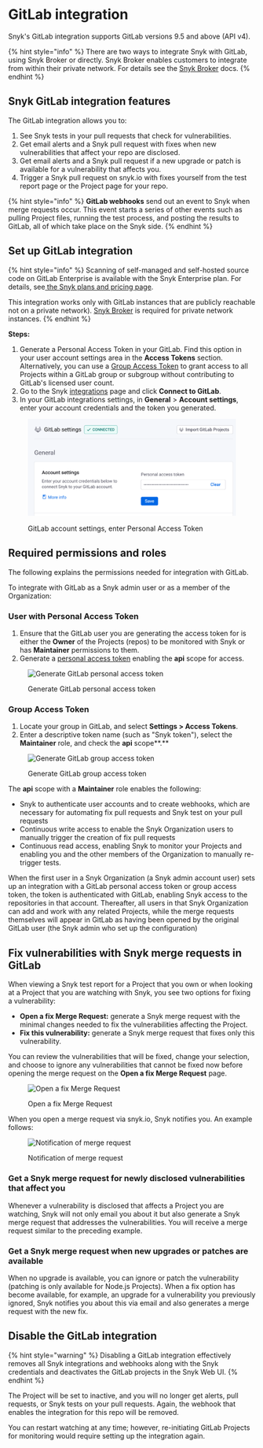 # GitLab integration

Snyk's GitLab integration supports GitLab versions 9.5 and above (API v4).

{% hint style="info" %}
There are two ways to integrate Snyk with GitLab, using Snyk Broker or directly. Snyk Broker enables customers to integrate from within their private network. For details see the [Snyk Broker](../../snyk-admin/snyk-broker/) docs.
{% endhint %}

## Snyk GitLab integration features

The GitLab integration allows you to:

1. See Snyk tests in your pull requests that check for vulnerabilities.
2. Get email alerts and a Snyk pull request with fixes when new vulnerabilities that affect your repo are disclosed.
3. Get email alerts and a Snyk pull request if a new upgrade or patch is available for a vulnerability that affects you.
4. Trigger a Snyk pull request on snyk.io with fixes yourself from the test report page or the Project page for your repo.

{% hint style="info" %}
**GitLab webhooks** send out an event to Snyk when merge requests occur. This event  starts a series of other events such as pulling Project files, running the test process, and posting the results to GitLab, all of which take place on the Snyk side.
{% endhint %}

## Set up GitLab integration

{% hint style="info" %}
Scanning of self-managed and self-hosted source code on GitLab Enterprise is available with the Snyk Enterprise plan. For details, see[ the Snyk plans and pricing page](https://snyk.io/plans).

This integration works only with GitLab instances that are publicly reachable not on a private network). [Snyk Broker](../../snyk-admin/snyk-broker/) is required for private network instances.
{% endhint %}

**Steps:**

1. Generate a Personal Access Token in your GitLab. Find this option in your user account settings area in the **Access Tokens** section. Alternatively, you can use a [Group Access Token](https://docs.gitlab.com/ee/user/group/settings/group\_access\_tokens.html) to grant access to all Projects within a GitLab group or subgroup without contributing to GitLab's licensed user count.
2. Go to the Snyk [integrations](https://app.snyk.io/integrations) page and click **Connect to GitLab**.
3. In your GitLab integrations settings, in **General** > **Account settings**, enter your account credentials and the token you generated.

<figure><img src="../../.gitbook/assets/Screenshot 2023-05-02 at 11.06.01.png" alt="GitLab account settings, enter Personal Access Token" width="563"><figcaption><p>GitLab account settings, enter Personal Access Token</p></figcaption></figure>

## Required permissions and roles

The following explains the permissions needed for integration with GitLab.

To integrate with GitLab as a Snyk admin user or as a member of the Organization:

### User with Personal Access Token

1. Ensure that the GitLab user you are generating the access token for is either the **Owner** of the Projects (repos) to be monitored with Snyk or has **Maintainer** permissions to them.
2. Generate a [personal access token](https://gitlab.com/-/profile/personal\_access\_tokens) enabling the **api** scope for access.

<figure><img src="../../.gitbook/assets/gitlab_token.png" alt="Generate GitLab personal access token"><figcaption><p>Generate GitLab personal access token</p></figcaption></figure>

### Group Access Token

1. Locate your group in GitLab, and select **Settings > Access Tokens**.
2. Enter a descriptive token name (such as "Snyk token"), select the **Maintainer** role, and check the **api** scope**.**

<figure><img src="../../.gitbook/assets/gitlab_group_token.png" alt="Generate GitLab group access token"><figcaption><p>Generate GitLab group access token</p></figcaption></figure>

The **api** scope with a **Maintainer** role enables the following:

* Snyk to authenticate user accounts and to create webhooks, which are necessary for automating fix pull requests and Snyk test on your pull requests
* Continuous write access to enable the Snyk Organization users to manually trigger the creation of fix pull requests
* Continuous read access, enabling Snyk to monitor your Projects and enabling you and the other members of the Organization to manually re-trigger tests.

When the first user in a Snyk Organization (a Snyk admin account user) sets up an integration with a GitLab personal access token or group access token, the token is authenticated with GitLab, enabling Snyk access to the repositories in that account. Thereafter, all users in that Snyk Organization can add and work with any related Projects, while the merge requests themselves will appear in GitLab as having been opened by the original GitLab user (the Snyk admin who set up the configuration)

## **Fix vulnerabilities with Snyk merge requests in GitLab**

When viewing a Snyk test report for a Project that you own or when looking at a Project that you are watching with Snyk, you see two options for fixing a vulnerability:

* **Open a fix Merge Request:** generate a Snyk merge request with the minimal changes needed to fix the vulnerabilities affecting the Project.
* **Fix this vulnerability:** generate a Snyk merge request that fixes only this vulnerability.

You can review the vulnerabilities that will be fixed, change your selection, and choose to ignore any vulnerabilities that cannot be fixed now before opening the merge request on the **Open a fix Merge Request** page.

<figure><img src="../../.gitbook/assets/uuid-8d2ef9cb-cd32-bf48-a827-32bb358a10ab-en.png" alt="Open a fix Merge Request"><figcaption><p>Open a fix Merge Request</p></figcaption></figure>

When you open a merge request via snyk.io, Snyk notifies you. An example follows:

<figure><img src="../../.gitbook/assets/uuid-5e9a4b58-4d87-06fb-0479-a308515d4b12-en.png" alt="Notification of merge request"><figcaption><p>Notification of merge request</p></figcaption></figure>

### Get a Snyk merge request for newly disclosed vulnerabilities that affect you

Whenever a vulnerability is disclosed that affects a Project you are watching, Snyk will not only email you about it but also generate a Snyk merge request that addresses the vulnerabilities. You will receive a merge request similar to the preceding example.

### Get a Snyk merge request when new upgrades or patches are available

When no upgrade is available, you can ignore or patch the vulnerability (patching is only available for Node.js Projects). When a fix option has become available, for example, an upgrade for a vulnerability you previously ignored, Snyk notifies you about this via email and also generates a merge request with the new fix.

## Disable the GitLab integration

{% hint style="warning" %}
Disabling a GitLab integration effectively removes all Snyk integrations and webhooks along with the Snyk credentials and deactivates the GitLab projects in the Snyk Web UI.
{% endhint %}

The Project will be set to inactive, and you will no longer get alerts, pull requests, or Snyk tests on your pull requests. Again, the webhook that enables the integration for this repo will be removed.

You can restart watching at any time; however, re-initiating GitLab Projects for monitoring would require setting up the integration again.

